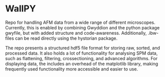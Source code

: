 # WallPY

Repo for handling AFM data from a wide range of different microscopes. 
Currently, this is enabled by combining Gwyddion and the python package gwyfile, but with added structure and code-awareness.
Additionally, .ibw-files can be read directly using the hystorian package. 

The repo presents a structured hdf5 file format for storing raw, sorted, and processed data.
It also holds a lot of functionality for analysing SPM data, such as flattening, filtering, crossectioning, and advanced algorithms.
For displaying data, the includes an overhead of the matplotlib library, making frequently used functionality more accessible and easier to use.


